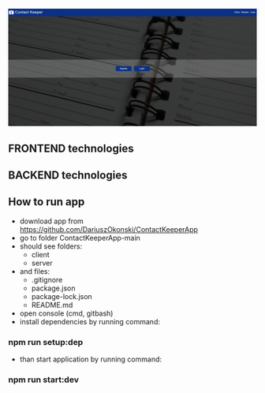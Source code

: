 ![image](client/public/gitImg/main.png)

## FRONTEND technologies

## BACKEND technologies

## How to run app

- download app from https://github.com/DariuszOkonski/ContactKeeperApp
- go to folder ContactKeeperApp-main
- should see folders:
  - client
  - server
- and files:
  - .gitignore
  - package.json
  - package-lock.json
  - README.md
- open console (cmd, gitbash)
- install dependencies by running command:

### npm run setup:dep

- than start application by running command:

### npm run start:dev
